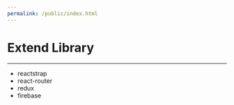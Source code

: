 ```yaml
---
permalink: /public/index.html
---
```


# Extend Library
--------
- reactstrap
- react-router
- redux
- firebase
